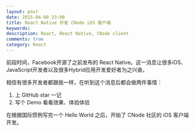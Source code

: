 ```yaml
---
layout: post
date: 2015-04-08 23:00
title: React Native 开发 CNode iOS 客户端
keywords:
description: React, React Native, CNode client
comments: true
category: React
---
```


前段时间，Facebook开源了之前发布的 React Native。这一消息让很多iOS、JavaScript开发者以及很多Hybrid应用开发爱好者为之兴奋。

相信有很多开发者都跟我一样，在听到这个消息后都会做两件事情：

1. 上 GitHub star 一记
2. 写个 Demo 看看效果、体验体验

在根据国际惯例写完一个 Hello World 之后，开始了 CNode 社区的 iOS 客户端开发。
